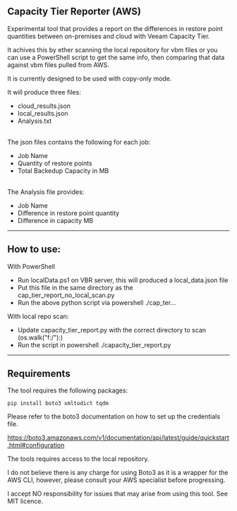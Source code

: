 ## Capacity Tier Reporter (AWS)

Experimental tool that provides a report on the differences in restore point quantities between on-premises and cloud with Veeam Capacity Tier. 

It achives this by ether scanning the local repository for vbm files or you can use a PowerShell script to get the same info, then comparing that data against vbm files pulled from AWS.

It is currently designed to be used with copy-only mode. 

It will produce three files:
- cloud_results.json
- local_results.json
- Analysis.txt

<br>
The json files contains the following for each job:

- Job Name
- Quantity of restore points
- Total Backedup Capacity in MB

<br>
The Analysis file provides:

- Job Name
- Difference in restore point quantity 
- Difference in capacity MB

<hr>

## How to use:

With PowerShell

- Run localData.ps1 on VBR server, this will produced a local_data.json file
- Put this file in the same directory as the cap_tier_report_no_local_scan.py
- Run the above python script via powershell ./cap_ter...

With local repo scan:

- Update capacity_tier_report.py with the correct directory to scan (os.walk("f:/"):)
- Run the script in powershell ./capacity_tier_report.py

<hr>

## Requirements

The tool requires the following packages:

    pip install boto3 xmltodict tqdm

Please refer to the boto3 documentation on how to set up the credentials file.

https://boto3.amazonaws.com/v1/documentation/api/latest/guide/quickstart.html#configuration

The tools requires access to the local repository. 

I do not believe there is any charge for using Boto3 as it is a wrapper for the AWS CLI, however, please consult your AWS specialist before progressing.

I accept NO responsibility for issues that may arise from using this tool. See MIT licence.